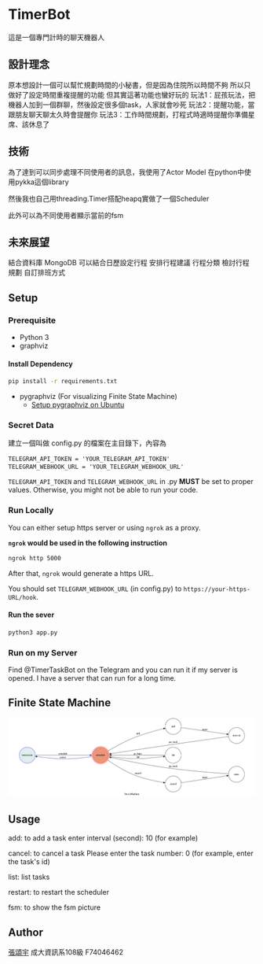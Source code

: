 # TimerBot
這是一個專門計時的聊天機器人

## 設計理念
原本想設計一個可以幫忙規劃時間的小秘書，但是因為住院所以時間不夠
所以只做好了設定時間重複提醒的功能
但其實這著功能也蠻好玩的
玩法1：屁孩玩法，把機器人加到一個群聊，然後設定很多個task，人家就會吵死
玩法2：提醒功能，當跟朋友聊天聊太久時會提醒你
玩法3：工作時間規劃，打程式時適時提醒你準備星席、該休息了

## 技術
為了達到可以同步處理不同使用者的訊息，我使用了Actor Model
在python中使用pykka這個library

然後我也自己用threading.Timer搭配heapq實做了一個Scheduler

此外可以為不同使用者顯示當前的fsm

## 未來展望
結合資料庫 MongoDB
可以結合日歷設定行程
安排行程建議
行程分類
檢討行程規劃
自訂排班方式

## Setup

### Prerequisite
* Python 3
* graphviz

#### Install Dependency
```sh
pip install -r requirements.txt
```

* pygraphviz (For visualizing Finite State Machine)
    * [Setup pygraphviz on Ubuntu](http://www.jianshu.com/p/a3da7ecc5303)

### Secret Data
建立一個叫做 config.py 的檔案在主目錄下，內容為
```
TELEGRAM_API_TOKEN = 'YOUR_TELEGRAM_API_TOKEN'
TELEGRAM_WEBHOOK_URL = 'YOUR_TELEGRAM_WEBHOOK_URL'
```	
`TELEGRAM_API_TOKEN` and `TELEGRAM_WEBHOOK_URL` in .py **MUST** be set to proper values.
Otherwise, you might not be able to run your code.

### Run Locally
You can either setup https server or using `ngrok` as a proxy.

**`ngrok` would be used in the following instruction**

```sh
ngrok http 5000
```

After that, `ngrok` would generate a https URL.

You should set `TELEGRAM_WEBHOOK_URL` (in config.py) to `https://your-https-URL/hook`.

#### Run the sever
```sh
python3 app.py
```

### Run on my Server

Find @TimerTaskBot on the Telegram and you can run it if my server is opened. I have a server that can run for a long time.

## Finite State Machine
![fsm](./img/fsm.png)

## Usage
add: to add a task
enter interval (second):
10 (for example)

cancel: to cancel a task
Please enter the task number:
0 (for example, enter the task's id)

list: list tasks

restart: to restart the scheduler

fsm: to show the fsm picture

## Author
[張頌宇](https://github.com/timcsy)
成大資訊系108級 F74046462
